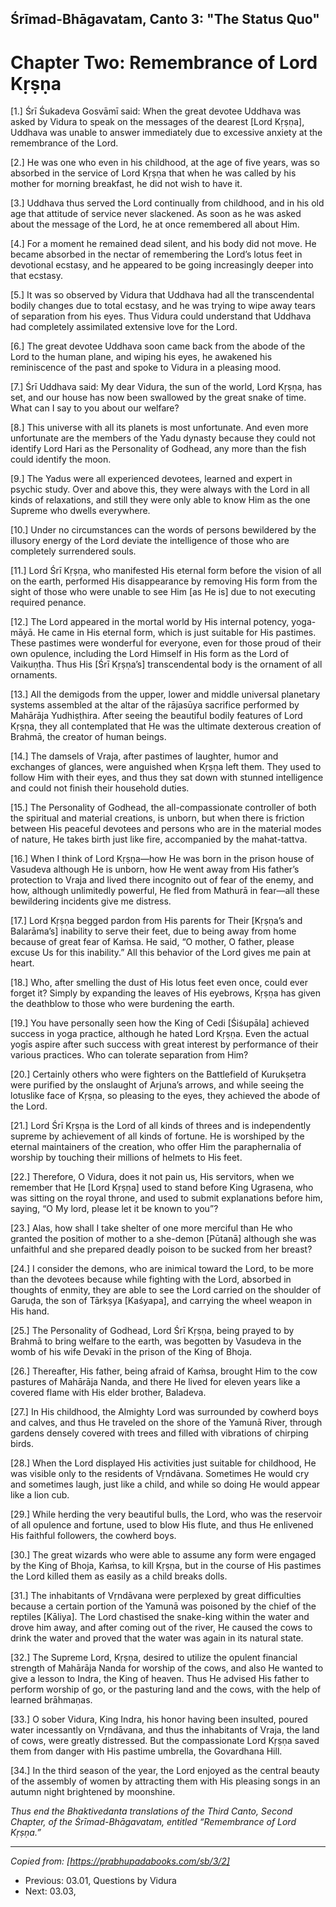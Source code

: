 
## Śrīmad-Bhāgavatam, Canto 3: "The Status Quo" 
# Chapter Two: Remembrance of Lord Kṛṣṇa


[1.] Śrī Śukadeva Gosvāmī said: When the great devotee Uddhava was asked by Vidura to speak on the messages of the dearest [Lord Kṛṣṇa], Uddhava was unable to answer immediately due to excessive anxiety at the remembrance of the Lord.

[2.] He was one who even in his childhood, at the age of five years, was so absorbed in the service of Lord Kṛṣṇa that when he was called by his mother for morning breakfast, he did not wish to have it.

[3.] Uddhava thus served the Lord continually from childhood, and in his old age that attitude of service never slackened. As soon as he was asked about the message of the Lord, he at once remembered all about Him.

[4.] For a moment he remained dead silent, and his body did not move. He became absorbed in the nectar of remembering the Lord’s lotus feet in devotional ecstasy, and he appeared to be going increasingly deeper into that ecstasy.

[5.] It was so observed by Vidura that Uddhava had all the transcendental bodily changes due to total ecstasy, and he was trying to wipe away tears of separation from his eyes. Thus Vidura could understand that Uddhava had completely assimilated extensive love for the Lord.

[6.] The great devotee Uddhava soon came back from the abode of the Lord to the human plane, and wiping his eyes, he awakened his reminiscence of the past and spoke to Vidura in a pleasing mood.

[7.] Śrī Uddhava said: My dear Vidura, the sun of the world, Lord Kṛṣṇa, has set, and our house has now been swallowed by the great snake of time. What can I say to you about our welfare?

[8.] This universe with all its planets is most unfortunate. And even more unfortunate are the members of the Yadu dynasty because they could not identify Lord Hari as the Personality of Godhead, any more than the fish could identify the moon.

[9.] The Yadus were all experienced devotees, learned and expert in psychic study. Over and above this, they were always with the Lord in all kinds of relaxations, and still they were only able to know Him as the one Supreme who dwells everywhere.

[10.] Under no circumstances can the words of persons bewildered by the illusory energy of the Lord deviate the intelligence of those who are completely surrendered souls.

[11.] Lord Śrī Kṛṣṇa, who manifested His eternal form before the vision of all on the earth, performed His disappearance by removing His form from the sight of those who were unable to see Him [as He is] due to not executing required penance.

[12.] The Lord appeared in the mortal world by His internal potency, yoga-māyā. He came in His eternal form, which is just suitable for His pastimes. These pastimes were wonderful for everyone, even for those proud of their own opulence, including the Lord Himself in His form as the Lord of Vaikuṇṭha. Thus His [Śrī Kṛṣṇa’s] transcendental body is the ornament of all ornaments.

[13.] All the demigods from the upper, lower and middle universal planetary systems assembled at the altar of the rājasūya sacrifice performed by Mahārāja Yudhiṣṭhira. After seeing the beautiful bodily features of Lord Kṛṣṇa, they all contemplated that He was the ultimate dexterous creation of Brahmā, the creator of human beings.

[14.] The damsels of Vraja, after pastimes of laughter, humor and exchanges of glances, were anguished when Kṛṣṇa left them. They used to follow Him with their eyes, and thus they sat down with stunned intelligence and could not finish their household duties.

[15.] The Personality of Godhead, the all-compassionate controller of both the spiritual and material creations, is unborn, but when there is friction between His peaceful devotees and persons who are in the material modes of nature, He takes birth just like fire, accompanied by the mahat-tattva.

[16.] When I think of Lord Kṛṣṇa—how He was born in the prison house of Vasudeva although He is unborn, how He went away from His father’s protection to Vraja and lived there incognito out of fear of the enemy, and how, although unlimitedly powerful, He fled from Mathurā in fear—all these bewildering incidents give me distress.

[17.] Lord Kṛṣṇa begged pardon from His parents for Their [Kṛṣṇa’s and Balarāma’s] inability to serve their feet, due to being away from home because of great fear of Kaṁsa. He said, “O mother, O father, please excuse Us for this inability.” All this behavior of the Lord gives me pain at heart.

[18.] Who, after smelling the dust of His lotus feet even once, could ever forget it? Simply by expanding the leaves of His eyebrows, Kṛṣṇa has given the deathblow to those who were burdening the earth.

[19.] You have personally seen how the King of Cedi [Śiśupāla] achieved success in yoga practice, although he hated Lord Kṛṣṇa. Even the actual yogīs aspire after such success with great interest by performance of their various practices. Who can tolerate separation from Him?

[20.] Certainly others who were fighters on the Battlefield of Kurukṣetra were purified by the onslaught of Arjuna’s arrows, and while seeing the lotuslike face of Kṛṣṇa, so pleasing to the eyes, they achieved the abode of the Lord.

[21.] Lord Śrī Kṛṣṇa is the Lord of all kinds of threes and is independently supreme by achievement of all kinds of fortune. He is worshiped by the eternal maintainers of the creation, who offer Him the paraphernalia of worship by touching their millions of helmets to His feet.

[22.] Therefore, O Vidura, does it not pain us, His servitors, when we remember that He [Lord Kṛṣṇa] used to stand before King Ugrasena, who was sitting on the royal throne, and used to submit explanations before him, saying, “O My lord, please let it be known to you”?

[23.] Alas, how shall I take shelter of one more merciful than He who granted the position of mother to a she-demon [Pūtanā] although she was unfaithful and she prepared deadly poison to be sucked from her breast?

[24.] I consider the demons, who are inimical toward the Lord, to be more than the devotees because while fighting with the Lord, absorbed in thoughts of enmity, they are able to see the Lord carried on the shoulder of Garuḍa, the son of Tārkṣya [Kaśyapa], and carrying the wheel weapon in His hand.

[25.] The Personality of Godhead, Lord Śrī Kṛṣṇa, being prayed to by Brahmā to bring welfare to the earth, was begotten by Vasudeva in the womb of his wife Devakī in the prison of the King of Bhoja.

[26.] Thereafter, His father, being afraid of Kaṁsa, brought Him to the cow pastures of Mahārāja Nanda, and there He lived for eleven years like a covered flame with His elder brother, Baladeva.

[27.] In His childhood, the Almighty Lord was surrounded by cowherd boys and calves, and thus He traveled on the shore of the Yamunā River, through gardens densely covered with trees and filled with vibrations of chirping birds.

[28.] When the Lord displayed His activities just suitable for childhood, He was visible only to the residents of Vṛndāvana. Sometimes He would cry and sometimes laugh, just like a child, and while so doing He would appear like a lion cub.

[29.] While herding the very beautiful bulls, the Lord, who was the reservoir of all opulence and fortune, used to blow His flute, and thus He enlivened His faithful followers, the cowherd boys.

[30.] The great wizards who were able to assume any form were engaged by the King of Bhoja, Kaṁsa, to kill Kṛṣṇa, but in the course of His pastimes the Lord killed them as easily as a child breaks dolls.

[31.] The inhabitants of Vṛndāvana were perplexed by great difficulties because a certain portion of the Yamunā was poisoned by the chief of the reptiles [Kāliya]. The Lord chastised the snake-king within the water and drove him away, and after coming out of the river, He caused the cows to drink the water and proved that the water was again in its natural state.

[32.] The Supreme Lord, Kṛṣṇa, desired to utilize the opulent financial strength of Mahārāja Nanda for worship of the cows, and also He wanted to give a lesson to Indra, the King of heaven. Thus He advised His father to perform worship of go, or the pasturing land and the cows, with the help of learned brāhmaṇas.

[33.] O sober Vidura, King Indra, his honor having been insulted, poured water incessantly on Vṛndāvana, and thus the inhabitants of Vraja, the land of cows, were greatly distressed. But the compassionate Lord Kṛṣṇa saved them from danger with His pastime umbrella, the Govardhana Hill.

[34.] In the third season of the year, the Lord enjoyed as the central beauty of the assembly of women by attracting them with His pleasing songs in an autumn night brightened by moonshine.

_Thus end the Bhaktivedanta translations of the Third Canto, Second Chapter, of the Śrīmad-Bhāgavatam, entitled “Remembrance of Lord Kṛṣṇa.”_

---

_Copied from: [https://prabhupadabooks.com/sb/3/2]_

- Previous: 03.01, Questions by Vidura
- Next: 03.03, 

<!--stackedit_data:
eyJoaXN0b3J5IjpbLTc1MzYwOTgyMF19
-->